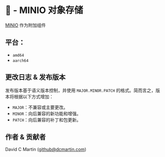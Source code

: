# 🧊 - MINIO 对象存储

[MINIO](http://min.io) 作为附加组件

## 平台：

+ `amd64`
+ `aarch64`

## 更改日志 & 发布版本
发布版本基于语义版本控制，并使用 ``MAJOR.MINOR.PATCH`` 的格式。简而言之，版本将根据以下方式增加：

- ``MAJOR``：不兼容或主要更改。
- ``MINOR``：向后兼容的新功能和增强。
- ``PATCH``：向后兼容的补丁和包更新。

## 作者 & 贡献者
David C Martin (github@dcmartin.com)

[commits]: https://github.com/dcmartin/addon-ambianic/commits/master
[contributors]: https://github.com/dcmartin/addon-ambianic/graphs/contributors
[dcmartin]: https://github.com/dcmartin
[issue]: https://github.com/dcmartin/addon-ambianic/issues
[keepchangelog]: http://keepachangelog.com/en/1.0.0/
[releases]: https://github.com/dcmartin/addon-ambianic/releases
[repository]: https://github.com/dcmartin/hassio-addons